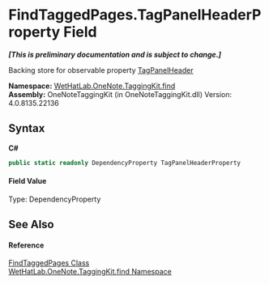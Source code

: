 # FindTaggedPages.TagPanelHeaderProperty Field
 _**\[This is preliminary documentation and is subject to change.\]**_

Backing store for observable property <a href="fd788fc7-4ba2-9775-1ce4-6e363d1a83d1.md">TagPanelHeader</a>

**Namespace:**&nbsp;<a href="0e3a8efd-07d2-1709-b1cd-709153222081.md">WetHatLab.OneNote.TaggingKit.find</a><br />**Assembly:**&nbsp;OneNoteTaggingKit (in OneNoteTaggingKit.dll) Version: 4.0.8135.22136

## Syntax

**C#**<br />
``` C#
public static readonly DependencyProperty TagPanelHeaderProperty
```


#### Field Value
Type: DependencyProperty

## See Also


#### Reference
<a href="60d7bed7-f819-9c82-f130-1c71241d23f8.md">FindTaggedPages Class</a><br /><a href="0e3a8efd-07d2-1709-b1cd-709153222081.md">WetHatLab.OneNote.TaggingKit.find Namespace</a><br />